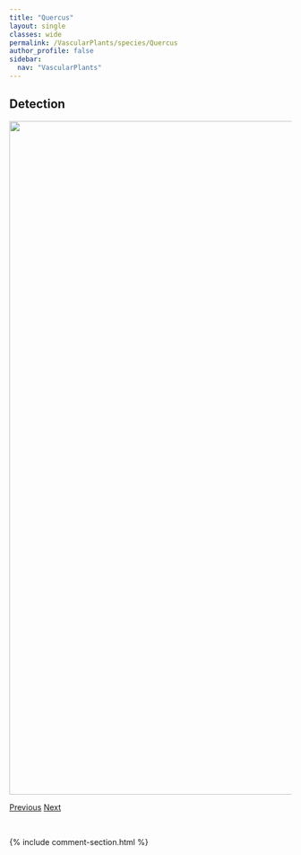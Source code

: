 ```yaml
---
title: "Quercus"
layout: single
classes: wide
permalink: /VascularPlants/species/Quercus
author_profile: false
sidebar:
  nav: "VascularPlants"
---
```


<h2>Detection</h2>

<a href="https://drive.google.com/uc?export=view&id=1wxityWVGCrL8dNugZBT1CuU0g5XLE4Df">
<img src="https://drive.google.com/uc?export=view&id=1wxityWVGCrL8dNugZBT1CuU0g5XLE4Df" height = "1200" width = "800">
</a>


<a href="/DevelopmentWebsite/VascularPlants/species/PyrrocomaLanceolata" class="pagination--pager" title="Pyrrocoma lanceolata">Previous</a> <a href="/DevelopmentWebsite/VascularPlants/species/QuercusAlba" class="pagination--pager" title="Quercus alba">Next</a>

<p>&nbsp;</p>

{% include comment-section.html %}
